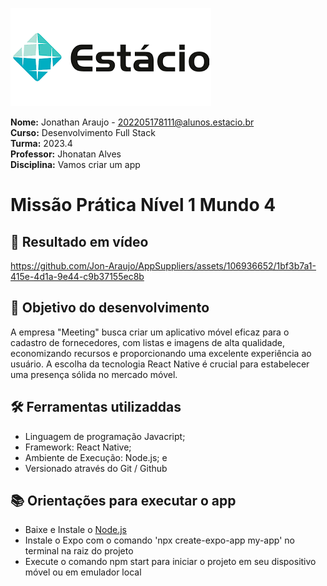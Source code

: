 ![image](./assets/estacio.png)

**Nome:** Jonathan Araujo - 202205178111@alunos.estacio.br\
**Curso:** Desenvolvimento Full Stack\
**Turma:** 2023.4\
**Professor:** Jhonatan Alves\
**Disciplina:** Vamos criar um app


# Missão Prática Nível 1 Mundo 4

## 🎥 Resultado em vídeo

https://github.com/Jon-Araujo/AppSuppliers/assets/106936652/1bf3b7a1-415e-4d1a-9e44-c9b37155ec8b

## 🎯 Objetivo do desenvolvimento

A empresa "Meeting" busca criar um aplicativo móvel eficaz para o cadastro de
fornecedores, com listas e imagens de alta qualidade, economizando recursos e
proporcionando uma excelente experiência ao usuário. A escolha da tecnologia React
Native é crucial para estabelecer uma presença sólida no mercado móvel.

## 🛠 Ferramentas utilizaddas

- Linguagem de programação Javacript; 
- Framework: React Native;
- Ambiente de Execução: Node.js; e
- Versionado através do Git / Github

## 📚 Orientações para executar o app

* Baixe e Instale o [Node.js](https://nodejs.org/en)
* Instale o Expo com o comando 'npx create-expo-app my-app' no terminal na raiz do projeto
* Execute o comando npm start para iniciar o projeto em seu dispositivo móvel ou em emulador local
